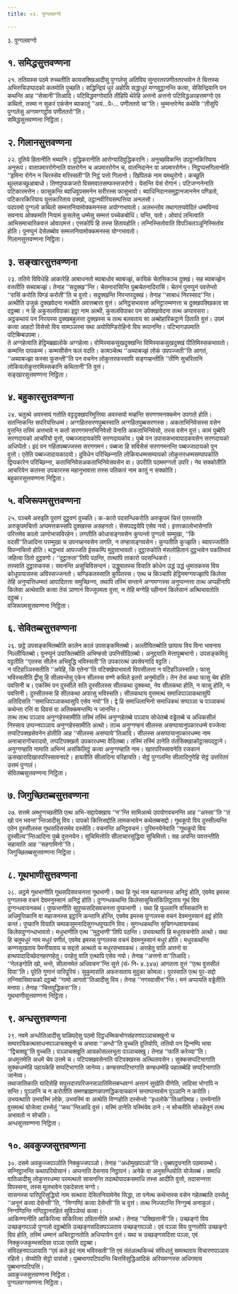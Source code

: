 ```yaml
---
title: ०३. पुग्गलवग्गो

---
```

३. पुग्गलवग्गो  


## १. समिद्धसुत्तवण्णना

२१. ततियस्स पठमे रुच्‍चतीति कायसक्खिआदीसु पुग्गलेसु अतिविय सुन्दरतरपणीततरभावेन ते चित्तस्स अभिरुचिउप्पादको कतमोति पुच्छति। सद्धिन्द्रियं धुरं अहोसि सद्धाधुरं मग्गवुट्ठानन्ति कत्वा, सेसिन्द्रियानि पन कथन्ति आह ‘‘सेसानी’’तिआदि। पटिविद्धमग्गोवाति तीहिपि थेरेहि अत्तनो अत्तनो पटिविद्धअरहत्तमग्गो एव कथितो, तस्मा न सुकरं एकंसेन ब्याकातुं ‘‘अयं…पे॰… पणीततरो चा’’ति। भुम्मन्तरेनेव कथेसि ‘‘तीसुपि पुग्गलेसु अग्गमग्गट्ठोव पणीततरो’’ति।  
समिद्धसुत्तवण्णना निट्ठिता।  


## २. गिलानसुत्तवण्णना

२२. दुतिये हितानीति भब्यानि। वुद्धिकरानीति आरोग्यादिवुद्धिकरानि। अनुच्छविकन्ति उपट्ठानकिरियाय अनुरूपं। वातापमाररोगेनाति वातरोगेन च अपमाररोगेन च, वातनिदानेन वा अपमाररोगेन। निट्ठप्पत्तगिलानोति ‘‘इमिना रोगेन न चिरस्सेव मरिस्सती’’ति निट्ठं पत्तो गिलानो। खिपितकं नाम वमथुरोगो। कच्छूति थुल्‍लकच्छुआबाधो। तिणपुप्फकजरो विसमवातसम्फस्सजरोगो। येसन्ति येसं रोगानं। पटिजग्गनेनाति पटिकारमत्तेन। फासुकन्ति ब्याधिवूपसमनेन सरीरस्स फासुभावो। ब्याधिनिदानसमुट्ठानजाननेन पण्डितो, पटिकारकिरियाय युत्तकारिताय दक्खो, उट्ठानवीरियसम्पत्तिया अनलसो।  
पदपरमो पुग्गलो कथितो सम्मत्तनियामोक्‍कमनस्स अयोग्गभावतो। अलभन्तोव तथागतप्पवेदितं धम्मविनयं सवनाय ओक्‍कमति नियामं कुसलेसु धम्मेसु सम्मत्तं पच्‍चेकबोधिं। यन्ति, यतो। ओवादं लभित्वाति आभिसमाचारिकवत्तं ओवादमत्तं। एत्तकोपि हि तस्स हितावहोति। तन्‍निस्सितोवाति विपञ्‍चितञ्‍ञुनिस्सितोव होति। पुनप्पुनं देसेतब्बोव सम्मत्तनियामोक्‍कमनस्स योग्गभावतो।  
गिलानसुत्तवण्णना निट्ठिता।  


## ३. सङ्खारसुत्तवण्णना

२३. ततिये विविधेहि आकारेहि आबाधनतो ब्याबाधोव ब्याबज्झं, कायिकं चेतसिकञ्‍च दुक्खं। सह ब्याबज्झेन वत्ततीति सब्याबज्झं। तेनाह ‘‘सदुक्ख’’न्ति। चेतनारासिन्ति पुब्बचेतनादिरासिं। चेतनं पुनप्पुनं पवत्तेन्तो ‘‘रासिं करोति पिण्डं करोती’’ति च वुत्तो। सदुक्खन्ति निरन्तरदुक्खं। तेनाह ‘‘साबाधं निरस्साद’’न्ति। अत्थीति उजुकं दुक्खवेदना नत्थीति अवत्तब्बत्ता वुत्तं। अनिट्ठसभावत्ता अनिट्ठारम्मणत्ता च दुक्खपक्खिकाव सा दट्ठब्बा। न हि अकुसलविपाका इट्ठा नाम अत्थी, कुसलविपाका पन उपेक्खावेदना तत्थ अप्पावसरा। अट्ठकथायं पन निरयस्स दुक्खबहुलत्ता दुक्खस्स च तत्थ बलवताय सा अब्बोहारिकट्ठाने ठिताति वुत्तं। उपमं कत्वा आहटो विसेसो विय सामञ्‍ञस्स यथा अयोपिण्डिरोहिनो विय रूपानन्ति। पटिभागउपमाति पटिबिम्बउपमा।  
ते अग्गहेत्वाति हेट्ठिमब्रह्मलोके अग्गहेत्वा। वोमिस्सकसुखदुक्खन्ति विमिस्सकसुखदुक्खं पीतिमिस्सकभावतो। कम्मन्ति पापकम्मं। कम्मसीसेन फलं वदति। कामञ्‍चेत्थ ‘‘अब्याबज्झं लोकं उपपज्‍जती’’ति आगतं, ‘‘अब्याबज्झा फस्सा फुसन्ती’’ति पन वचनेन लोकुत्तरफस्सापि सङ्गय्हन्तीति ‘‘तीणि सुचरितानि लोकियलोकुत्तरमिस्सकानि कथितानी’’ति वुत्तं।  
सङ्खारसुत्तवण्णना निट्ठिता।  


## ४. बहुकारसुत्तवण्णना

२४. चतुत्थे अवस्सयं गतोति वट्टदुक्खपरिमुत्तिया अवस्सयो मय्हन्ति सरणगमनक्‍कमेन उपगतो होति। सतन्तिकन्ति सपरियत्तिधम्मं। अग्गहितसरणपुब्बस्साति अग्गहितपुब्बसरणस्स। अकताभिनिवेसस्स वसेन वुत्तन्ति तस्मिं अत्तभावे न कतो सरणगमनाभिनिवेसो येनाति अकताभिनिवेसो, तस्स वसेन वुत्तं। कामं पुब्बेपि सरणदायको आचरियो वुत्तो, पब्बज्‍जादायकोपि सरणदायकोव। पुब्बे पन उपासकभावापादकवसेन सरणदायको अधिप्पेतो। इदं पन गहितपब्बज्‍जस्स सरणगमनं। पब्बजा हि सविसेसं सरणगमनन्ति पब्बज्‍जादायको पुन वुत्तो। एतेति पब्बज्‍जादायकादयो। दुविधेन परिच्छिन्‍नाति लोकियधम्मसम्पापको लोकुत्तरधम्मसम्पापकोति द्विप्पकारेन परिच्छिन्‍ना, कताभिनिवेसअकताभिनिवेसवसेन वा। उपरीति पठममग्गतो उपरि। नेव सक्‍कोतीति आचरियेन कतस्स उपकारस्स महानुभावत्ता तस्स पतिकारं नाम कातुं न सक्‍कोति।  
बहुकारसुत्तवण्णना निट्ठिता।  


## ५. वजिरूपमसुत्तवण्णना

२५. पञ्‍चमे अरुइति पुराणं दुट्ठवणं वुच्‍चति। क-कारो पदसन्धिकरोति अरुकूपमं चित्तं एतस्साति अरुकूपमचित्तो अप्पमत्तकस्सपि दुक्खस्स असहनतो। सेसपदद्वयेपि एसेव नयो। इत्तरकालोभासेनाति परित्तमेव कालो ञाणोभासविरहेन। लगतीति कोधासङ्गवसेन कुप्पन्तो पुग्गलो सम्मुखा, ‘‘किं वदसी’’तिआदिना परम्मुखा च उपनय्हनवसेन लगति, न तण्हासङ्गवसेन। कुप्पतीति कुज्झति। ब्यापज्‍जतीति विपन्‍नचित्तो होति। थद्धभावं आपज्‍जति ईसकम्पि मुदुत्ताभावतो। दुट्ठारुकोति मंसलोहितानं दुट्ठभावेन पकतिभावं जहित्वा ठितो दुट्ठवणो। ‘‘दुट्ठारुता’’तिपि पठन्ति, तत्थापि ताकारो पदसन्धिकरो।  
तस्साति दुट्ठारुकस्स। सवनन्ति असुचिविसन्दनं। उद्धुमातस्स वियाति कोधेन उद्धं उद्धं धुमातकस्स विय कोधूपायासस्स अविस्सज्‍जनतो। चण्डिकतस्साति कुपितस्स। एत्थ च किञ्‍चापि हेट्ठिममग्गवज्झापि किलेसा तेहि अनुप्पत्तिधम्मतं आपादितत्ता समुच्छिन्‍ना, तथापि तस्मिं सन्ताने अग्गमग्गस्स अनुप्पन्‍नत्ता तत्थ अप्पहीनापि किलेसा अत्थेवाति कत्वा तेसं ञाणानं विज्‍जूपमता वुत्ता, न तेहि मग्गेहि पहीनानं किलेसानं अत्थिभावतोति दट्ठब्बं।  
वजिरूपमसुत्तवण्णना निट्ठिता।  


## ६. सेवितब्बसुत्तवण्णना

२६. छट्ठे उपसङ्कमितब्बोति कालेन कालं उपसङ्कमितब्बो। अल्‍लीयितब्बोति छायाय विय विना भावनाय निल्‍लीयितब्बो। पुनप्पुनं उपासितब्बोति अभिण्हसो उपनिसीदितब्बो। अनुद्दयाति मेत्तापुब्बभागो। उपसङ्कमितुं वट्टतीति ‘‘एतस्स सीलेन अभिवुद्धि भविस्सती’’ति उपकारत्थं उपसेवनादि वट्टति।  
न पटिहञ्‍ञिस्सतीति ‘‘अपेहि, किं एतेना’’ति पटिक्खेपाभावतो पियसीलत्ता न पटिहञ्‍ञिस्सति। फासु भविस्सतीति द्वीसु हि सीलवन्तेसु एकेन सीलस्स वण्णे कथिते इतरो अनुमोदति। तेन तेसं कथा फासु चेव होति पवत्तिनी च। एकस्मिं पन दुस्सीले सति दुस्सीलस्स सीलकथा दुक्‍कथा, नेव सीलकथा होति, न फासु होति, न पवत्तिनी। दुस्सीलस्स हि सीलकथा अफासु भविस्सति। सीलकथाय वुत्तमत्थं समाधिपञ्‍ञाकथासुपि अतिदिसति ‘‘समाधिपञ्‍ञाकथासुपि एसेव नयो’’ति। द्वे हि समाधिलाभिनो समाधिकथं सप्पञ्‍ञा च पञ्‍ञाकथं कथेन्ता रत्तिं वा दिवसं वा अतिक्‍कमन्तम्पि न जानन्ति।  
तत्थ तत्थ पञ्‍ञाय अनुग्गहेस्सामीति तस्मिं तस्मिं अनुग्गहेतब्बे पञ्‍ञाय सोधेतब्बे वड्ढेतब्बे च अधिकसीलं निस्साय उप्पन्‍नपञ्‍ञाय अनुग्गहेस्सामीति अत्थो। तञ्‍च अनुग्गण्हनं सीलस्स असप्पायानुपकारधम्मे वज्‍जेत्वा तप्पटिपक्खसेवनेन होतीति आह ‘‘सीलस्स असप्पाये’’तिआदि। सीलस्स असप्पायानुपकारधम्मा नाम अनाचारागोचरादयो, तप्पटिपक्खतो उपकारधम्मा वेदितब्बा। तस्मिं तस्मिं ठानेति तंतंसिक्खाकोट्ठासपदट्ठाने। अनुग्गण्हाति नामाति अभिन्‍नं असंकिलिट्ठं कत्वा अनुग्गण्हाति नाम। खारपरिस्सावनेति रजकानं ऊसखारादिखारपरिस्सावनपटे। हायतीति सीलादिना परिहायति। सेट्ठं पुग्गलन्ति सीलादिगुणेहि सेट्ठं उत्तरितरं उत्तमं पुग्गलं।  
सेवितब्बसुत्तवण्णना निट्ठिता।  


## ७. जिगुच्छितब्बसुत्तवण्णना

२७. सत्तमे अब्भुग्गच्छतीति एत्थ अभि-सद्दापेक्खाय ‘‘न’’न्ति सामिअत्थे उपयोगवचनन्ति आह ‘‘अस्सा’’ति ‘‘तं खो पन भवन्त’’न्तिआदीसु विय। पापको कित्तिसद्दोति लामकभावेन कथेतब्बसद्दो। गूथकूपो विय दुस्सील्यन्ति एतेन दुस्सीलस्स गूथसदिसत्तमेव दस्सेति। वचनन्ति अनिट्ठवचनं। पुरिमनयेनेवाति ‘‘गूथकूपो विय दुस्सील्य’’न्तिआदिना पुब्बे वुत्तनयेन। सुचिमित्तोति सीलाचारसुद्धिया सुचिमित्तो। सह अयन्ति पवत्तन्तीति सहायाति आह ‘‘सहगामिनो’’ति।  
जिगुच्छितब्बसुत्तवण्णना निट्ठिता।  


## ८. गूथभाणीसुत्तवण्णना

२८. अट्ठमे गूथभाणीति गूथसदिसवचनत्ता गूथभाणी। यथा हि गूथं नाम महाजनस्स अनिट्ठं होति, एवमेव इमस्स पुग्गलस्स वचनं देवमनुस्सानं अनिट्ठं होति। दुग्गन्धकथन्ति किलेसासुचिसंकिलिट्ठताय गूथं विय दुग्गन्धवायनकथं। पुप्फभाणीति सुपुप्फसदिसवचनत्ता पुप्फभाणी । यथा हि फुल्‍लानि वस्सिकानि वा अधिमुत्तिकानि वा महाजनस्स इट्ठानि कन्तानि होन्ति, एवमेव इमस्स पुग्गलस्स वचनं देवमनुस्सानं इट्ठं होति कन्तं। पुप्फानि वियाति चम्पकसुमनादिसुगन्धपुप्फानि विय। सुगन्धकथन्ति सुचिगन्धवायनकथं किलेसदुग्गन्धाभावतो। मधुभाणीति एत्थ ‘‘मुदुभाणी’’तिपि पठन्ति। उभयत्थापि हि मधुरवचनोति अत्थो। यथा हि चतुमधुरं नाम मधुरं पणीतं, एवमेव इमस्स पुग्गलस्स वचनं देवमनुस्सानं मधुरं होति। मधुरकथन्ति कण्णसुखताय पेमनीयताय च सद्दतो अत्थतो च मधुरसभावकथं। अत्तहेतु वाति अत्तनो वा हत्थपादादिच्छेदनहरणहेतु। परहेतु वाति एत्थापि एसेव नयो। तेनाह ‘‘अत्तनो वा’’तिआदि।  
‘‘नेलङ्गोति खो, भन्ते, सीलानमेतं अधिवचन’’न्ति सुत्ते (सं॰ नि॰ ४.३४७) आगतत्ता वुत्तं ‘‘एत्थ वुत्तसीलं विया’’ति। पूरेति गुणानं पारिपूरियं। सुकुमाराति अफरुसताय मुदुका कोमला। पुरस्साति एत्थ पुर-सद्दो तन्‍निवासिवाचको दट्ठब्बो ‘‘गामो आगतो’’तिआदीसु विय। तेनाह ‘‘नगरवासीन’’न्ति। मनं अप्पायति वड्ढेतीति मनापा। तेनाह ‘‘चित्तवुद्धिकरा’’ति।  
गूथभाणीसुत्तवण्णना निट्ठिता।  


## ९. अन्धसुत्तवण्णना

२९. नवमे अन्धोतिआदीसु पाळिपदेसु पठमो दिट्ठधम्मिकभोगसंहरणपञ्‍ञाचक्खुनो च सम्परायिकत्थसाधनपञ्‍ञाचक्खुनो च अभावा ‘‘अन्धो’’ति वुच्‍चति दुतियोपि, ततियो पन द्विन्‍नम्पि भावा ‘‘द्विचक्खू’’ति वुच्‍चति। पञ्‍ञाचक्खूति आयकोसल्‍लभूता पञ्‍ञाचक्खु। तेनाह ‘‘फातिं करेय्या’’ति। अधमुत्तमेति अधमे चेव उत्तमे च। पटिपक्खवसेनाति पटिपक्खस्स अत्थितावसेन। सुक्‍कसप्पटिभागाति सुक्‍कधम्मेहि पहायकेहि सप्पटिभागाति जानेय्य। कण्हसप्पटिभागाति कण्हधम्मेहि पहातब्बेहि सप्पटिभागाति जानेय्य।  
तथाजातिकाति यादिसेहि सपुत्तदारपरिजनसञातिमित्तबन्धवग्गं अत्तानं सुखेति पीणेति, तादिसा भोगापि न सन्ति। पुञ्‍ञानि च न करोतीति समणब्राह्मणकपणद्धिकयाचकानं सन्तप्पनवसेन पुञ्‍ञानि न करोति। उभयत्थाति उभयस्मिं लोके, उभयस्मिं वा अत्थेति विग्गहोति दस्सेन्तो ‘‘इधलोके’’तिआदिमाह। उभयेनाति वुत्तमत्थं योजेत्वा दस्सेतुं ‘‘कथ’’न्तिआदि वुत्तं। यस्मिं ठानेति यस्मिंयेव ठाने। न सोचतीति सोकहेतूनं तत्थ अभावतो न सोचति।  
अन्धसुत्तवण्णना निट्ठिता।  


## १०. अवकुज्‍जसुत्तवण्णना

३०. दसमे अवकुज्‍जपञ्‍ञोति निक्‍कुज्‍जपञ्‍ञो। तेनाह ‘‘अधोमुखपञ्‍ञो’’ति। पुब्बपट्ठपनाति पठमारम्भो। सन्‍निट्ठानन्ति कथापरियोसानं। अप्पनाति देसनाय निट्ठापनं। अनेके वा अनुसन्धियोति योजेतब्बं। समाधि वातिआदीसु लोकुत्तरधम्मा परमत्थतो सासनन्ति तदत्थोपादकसमाधि तस्स आदीति वुत्तो, तदासन्‍नत्ता विपस्सना, तस्स मूलभावेन एकदेसत्ता मग्गो।  
सासनस्स पारिपूरिसुद्धियो नाम सत्थारा देसितनियामेनेव सिद्धा, ता पनेत्थ कथेन्तस्स वसेन गहेतब्बाति दस्सेतुं ‘‘अनूनं कत्वा देसेन्ती’’ति, ‘‘निग्गण्ठिं कत्वा देसेन्ती’’ति च वुत्तं। तत्थ निज्‍जटन्ति निग्गुम्बं अनाकुलं। निग्गण्ठिन्ति गण्ठिट्ठानरहितं सुविञ्‍ञेय्यं कत्वा।  
आकिण्णानीति आकिरित्वा संकिरित्वा ठपितानीति अत्थो। तेनाह ‘‘पक्खित्तानी’’ति। उच्छङ्गो विय उच्छङ्गपञ्‍ञो पुग्गलो दट्ठब्बोति उच्छङ्गसदिसपञ्‍ञताय उच्छङ्गपञ्‍ञो। एवं पञ्‍ञा विय पुग्गलोपि उच्छङ्गो विय होति, तस्मिं धम्मानं अचिरट्ठानतोति अधिप्पायेन वुत्तं। यथा च उच्छङ्गसदिसा पञ्‍ञा, एवं निक्‍कुज्‍जकुम्भसदिसा पञ्‍ञा एवाति दट्ठब्बा।  
संविदहनपञ्‍ञायाति ‘‘एवं कते इदं नाम भविस्सती’’ति एवं तंतंअत्थकिच्‍चं संविधातुं समत्थताय विचारणपञ्‍ञाय रहितो। सेय्योति सेट्ठो पासंसो। पुब्बभागपटिपदन्ति चित्तविसुद्धिआदिकं अरियमग्गस्स अधिगमाय पुब्बभागपटिपत्तिं।  
अवकुज्‍जसुत्तवण्णना निट्ठिता।  
पुग्गलवग्गवण्णना निट्ठिता।  